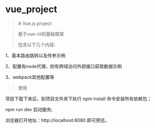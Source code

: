 # vue_project

> A Vue.js project

> 基于vue-cli的基础框架

> 包含以下几个内容:

1、基本路由跳转以及传参示例

2、配置有node代理，附有跨域访问外部接口获取数据示例

3、webpack其他配置等

> 使用

项目下载下来后，到项目文件夹下执行 npm install 命令安装所有依赖包；

npm run dev 启动服务;

浏览器打开地址：http://localhost:8080  即可预览。
